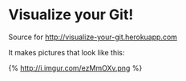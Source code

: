 Visualize your Git!
===================

Source for http://visualize-your-git.herokuapp.com

It makes pictures that look like this:

{% http://i.imgur.com/ezMmOXv.png %}
